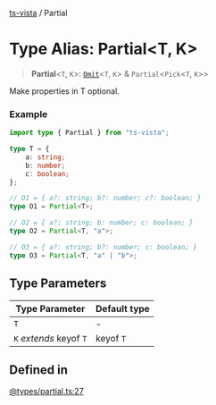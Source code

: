 [ts-vista](../README.md) / Partial

# Type Alias: Partial\<T, K\>

> **Partial**\<`T`, `K`\>: [`Omit`](Omit.md)\<`T`, `K`\> & `Partial`\<`Pick`\<`T`, `K`\>\>

Make properties in T optional.

### Example

```ts
import type { Partial } from "ts-vista";

type T = {
    a: string;
    b: number;
    c: boolean;
};

// O1 = { a?: string; b?: number; c?: boolean; }
type O1 = Partial<T>;

// O2 = { a?: string; b: number; c: boolean; }
type O2 = Partial<T, "a">;

// O3 = { a?: string; b?: number; c: boolean; }
type O3 = Partial<T, "a" | "b">;
```

## Type Parameters

| Type Parameter | Default type |
| ------ | ------ |
| `T` | - |
| `K` *extends* keyof `T` | keyof `T` |

## Defined in

[@types/partial.ts:27](https://github.com/alpheustangs/ts-vista/blob/8bbe28116f138b15dd06e37767960e13a4fdad79/package/src/@types/partial.ts#L27)

